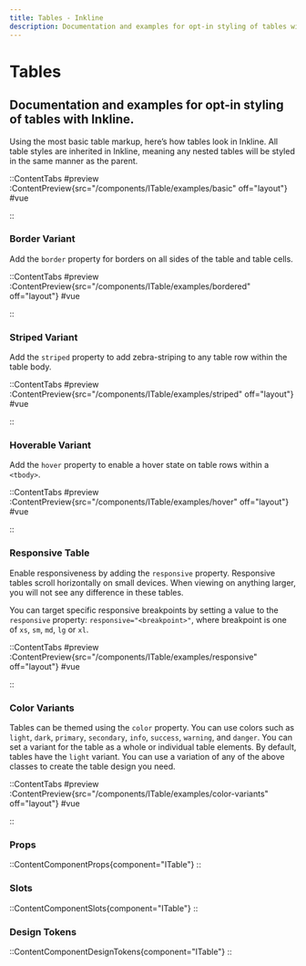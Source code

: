 ```yaml
---
title: Tables - Inkline
description: Documentation and examples for opt-in styling of tables with Inkline.
---
```


# Tables
## Documentation and examples for opt-in styling of tables with Inkline.

Using the most basic table markup, here’s how tables look in Inkline. All table styles are inherited in Inkline, meaning any nested tables will be styled in the same manner as the parent.

::ContentTabs
#preview
:ContentPreview{src="/components/ITable/examples/basic" off="layout"}
#vue
<!-- Autodocs{src="@inkline/inkline/components/ITable/examples/basic.raw.vue" lang="vue"} -->
::

[//]: # (::ContentAlert)
[//]: # (If your tables require more features such as sorting, filtering and rendering, you might want to take a look at the [Datatable]&#40;/docs/components/datatable&#41; component.)
[//]: # (::)

### Border Variant
Add the `border` property for borders on all sides of the table and table cells.

::ContentTabs
#preview
:ContentPreview{src="/components/ITable/examples/bordered" off="layout"}
#vue
<!-- Autodocs{src="@inkline/inkline/components/ITable/examples/bordered.raw.vue" lang="vue"} -->
::

### Striped Variant
Add the `striped` property to add zebra-striping to any table row within the table body.

::ContentTabs
#preview
:ContentPreview{src="/components/ITable/examples/striped" off="layout"}
#vue
<!-- Autodocs{src="@inkline/inkline/components/ITable/examples/striped.raw.vue" lang="vue"} -->
::

### Hoverable Variant
Add the `hover` property to enable a hover state on table rows within a `<tbody>`.

::ContentTabs
#preview
:ContentPreview{src="/components/ITable/examples/hover" off="layout"}
#vue
<!-- Autodocs{src="@inkline/inkline/components/ITable/examples/hover.raw.vue" lang="vue"} -->
::

### Responsive Table
Enable responsiveness by adding the `responsive` property. Responsive tables scroll horizontally on small devices. When viewing on anything larger, you will not see any difference in these tables.

You can target specific responsive breakpoints by setting a value to the `responsive` property: `responsive="<breakpoint>"`, where breakpoint is one of `xs`, `sm`, `md`, `lg` or `xl`.

::ContentTabs
#preview
:ContentPreview{src="/components/ITable/examples/responsive" off="layout"}
#vue
<!-- Autodocs{src="@inkline/inkline/components/ITable/examples/responsive.raw.vue" lang="vue"} -->
::

### Color Variants
Tables can be themed using the `color` property. You can use colors such as `light`, `dark`, `primary`, `secondary`, `info`, `success`, `warning`, and `danger`. You can set a variant for the table as a whole or individual table elements. By default, tables have the `light` variant. You can use a variation of any of the above classes to create the table design you need.

::ContentTabs
#preview
:ContentPreview{src="/components/ITable/examples/color-variants" off="layout"}
#vue
<!-- Autodocs{src="@inkline/inkline/components/ITable/examples/color-variants.raw.vue" lang="vue"} -->
::

### Props
::ContentComponentProps{component="ITable"}
::

### Slots
::ContentComponentSlots{component="ITable"}
::

### Design Tokens
::ContentComponentDesignTokens{component="ITable"}
::
